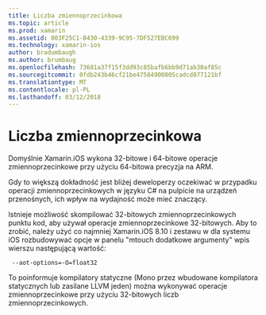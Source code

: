 ```yaml
---
title: Liczba zmiennoprzecinkowa
ms.topic: article
ms.prod: xamarin
ms.assetid: 003F25C1-B430-4339-9C95-7DF527EBC699
ms.technology: xamarin-ios
author: bradumbaugh
ms.author: brumbaug
ms.openlocfilehash: 73681a37f15f3dd93c85bafb6bb9d71ab30af85c
ms.sourcegitcommit: 0fdb243b46cf21be47584900805cadcd077121bf
ms.translationtype: MT
ms.contentlocale: pl-PL
ms.lasthandoff: 03/12/2018
---
```

# <a name="floating-point"></a>Liczba zmiennoprzecinkowa

Domyślnie Xamarin.iOS wykona 32-bitowe i 64-bitowe operacje zmiennoprzecinkowe przy użyciu 64-bitowa precyzja na ARM.  

Gdy to większą dokładność jest bliżej deweloperzy oczekiwać w przypadku operacji zmiennoprzecinkowych w języku C# na pulpicie na urządzeń przenośnych, ich wpływ na wydajność może mieć znaczący.

Istnieje możliwość skompilować 32-bitowych zmiennoprzecinkowych punktu kod, aby używał operacje zmiennoprzecinkowe 32-bitowych.  Aby to zrobić, należy użyć co najmniej Xamarin.iOS 8.10 i zestawu w dla systemu iOS rozbudowywać opcje w panelu "mtouch dodatkowe argumenty" wpis wierszu następującą wartość:

     --aot-options=-O=float32

To poinformuje kompilatory statyczne (Mono przez wbudowane kompilatora statycznych lub zasilane LLVM jeden) można wykonywać operacje zmiennoprzecinkowe przy użyciu 32-bitowych liczb zmiennoprzecinkowych.

